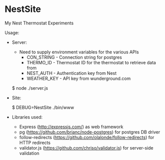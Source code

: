 NestSite
========
My Nest Thermostat Experiments

Usage:
- Server:
    - Need to supply environment variables for the various APIs
        - CON_STRING - Connection string for postgres
        - THERMO_ID - Thermostat ID for the thermostat to retrieve data from
        - NEST_AUTH - Authentication key from Nest
        - WEATHER_KEY - API key from wunderground.com

    $ node ./server.js
- Site:

    $ DEBUG=NestSite ./bin/www

- Libraries used: 
    - Express (http://expressjs.com/) as web framework
    - pg (https://github.com/brianc/node-postgres) for postgres DB driver
    - follow-redirects (https://github.com/olalonde/follow-redirects) for HTTP redirects
    - validator.js (https://github.com/chriso/validator.js) for server-side validation
